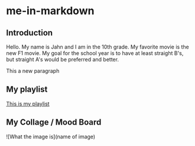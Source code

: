 # me-in-markdown

## Introduction

Hello. My name is Jahn and I am in the 10th grade. My favorite movie is the new F1 movie. My goal for the school year is to have at least straight B's, but straight A's would be preferred and better.

This a new paragraph

## My playlist

[This is my playlist](link)

## My Collage / Mood Board

![What the image is](name of image)